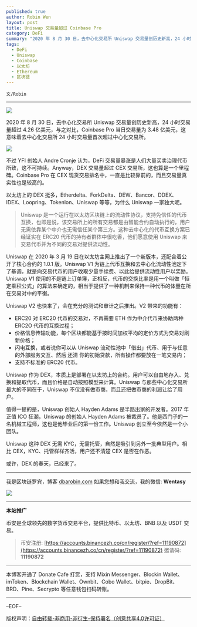 ```yaml
---
published: true
author: Robin Wen
layout: post
title: Uniswap 交易量超过 Coinbase Pro
category: DeFi
summary: "2020 年 8 月 30 日，去中心化交易所 Uniswap 交易量创历史新高，24 小时交易量超过 4.26 亿美元，与之对比，Coinbase Pro 当日交易量为 3.48 亿美元，这意味着去中心化交易所 24 小时交易量首次超过中心化交易所。值得一提的是，Uniswap 创始人 Hayden Adams 是半路出家的开发者。2017 年正值 ICO 狂潮，Uniswap 的创始人 Hayden Adams 被裁员了。他是西门子的一名机械工程师，这也是他毕业后的第一份工作。Uniswap 创立至今依然是一个小团队。Uniswap 这种 DEX 无需 KYC，无需托管，自然是吸引到另外一批典型用户。相比 CEX，KYC、托管样样齐活，用户还不清楚 CEX 是否在作恶。或许，DEX 的春天，已经来了。"
tags:
  - DeFi
  - Uniswap
  - Coinbase
  - 以太坊
  - Ethereum
  - 区块链
---
```


`文/Robin`

***

![](https://cdn.dbarobin.com/nygsq25.png)

2020 年 8 月 30 日，去中心化交易所 Uniswap 交易量创历史新高，24 小时交易量超过 4.26 亿美元，与之对比，Coinbase Pro 当日交易量为 3.48 亿美元，这意味着去中心化交易所 24 小时交易量首次超过中心化交易所。

![](https://cdn.dbarobin.com/m3l8xsh.png)

不过 YFI 创始人 Andre Cronje 认为，DeFi 交易量暴涨是人们大量买卖治理代币所致，这不可持续。Anyway，DEX 交易量超过 CEX 交易所，这也算是一个里程碑。Coinbase Pro 在 CEX 现货交易排名中，一直是比较靠前的，而且交易量真实性也是较高的。

以太坊上的 DEX 挺多，Etherdelta、ForkDelta、DEW、Bancor、DDEX、IDEX、Loopring、Tokenlon、Uniswap 等等，为什么 Uniswap 一家独大呢。

> Uniswap 是一个运行在以太坊区块链上的流动性协议，支持免信任的代币互换，也即是说，该交易所上的所有交易都是由智能合约自动执行的，用户无需依靠某个中介也无需信任某个第三方。这种去中心化的代币互换方案已经证实在 ERC20 代币的持有者群体中很吃香，他们愿意使用 Uniswap 来交易代币并为不同的交易对提供流动性。

Uniswap 在 2020 年 3 月 19 日在以太坊主网上推出了一个新版本，还配合着公开了核心合约的 1.0.1 版。Uniswap V1 为链上代币互换和去中心化流动性池定下了基调，就是向交易代币的用户收取少量手续费、以此给提供流动性用户以奖励。Uniswap V1 使用的不是链上订单簿，正相反，代币的交换比率是用一个叫做「恒定乘积公式」的算法来确定的，相当于提供了一种机制来保持一种代币的体量在所在交易对中的平衡。

Uniswap V2 也快来了，会在充分的测试和审计之后推出。V2 带来的功能有：

* ERC20 对 ERC20 代币的交易对，不再需要 ETH 作为中介代币来协助两种 ERC2O 代币的互换过程；
* 价格信息传输功能，每个区块都能基于按时间加权平均的定价方式为交易对刷新价格；
* 闪电互换，或者说你可以从 Uniswap 流动性池中「借出」代币、用于与任意的外部服务交互、然后 还清 你的初始贷款，所有操作都要放在一笔交易内；
* 支持不标准的 ERC20 代币。

Uniswap 作为 DEX，本质上是部署在以太坊上的合约。用户可以自由地存入、兑换和提取代币，而且价格是自动按照模型来计算。Uniswap 与那些中心化交易所最大的不同在于，Uniswap 不仅没有做市商，而且还把做市商的利润让给了用户。

值得一提的是，Uniswap 创始人 Hayden Adams 是半路出家的开发者。2017 年正值 ICO 狂潮，Uniswap 的创始人 Hayden Adams 被裁员了。他是西门子的一名机械工程师，这也是他毕业后的第一份工作。Uniswap 创立至今依然是一个小团队。

Uniswap 这种 DEX 无需 KYC，无需托管，自然是吸引到另外一批典型用户。相比 CEX，KYC、托管样样齐活，用户还不清楚 CEX 是否在作恶。

或许，DEX 的春天，已经来了。

***

我是区块链罗宾，博客 [dbarobin.com](https://dbarobin.com/)
如果您想和我交流，我的微信: **Wentasy**

![](https://cdn.dbarobin.com/v4yywe2.png)

***

**本站推广**

币安是全球领先的数字货币交易平台，提供比特币、以太坊、BNB 以及 USDT 交易。

> 币安注册: [https://accounts.binancezh.co/cn/register/?ref=11190872](https://accounts.binancezh.co/cn/register/?ref=11190872)
> 邀请码: **11190872**

***

本博客开通了 Donate Cafe 打赏，支持 Mixin Messenger、Blockin Wallet、imToken、Blockchain Wallet、Ownbit、Cobo Wallet、bitpie、DropBit、BRD、Pine、Secrypto 等任意钱包扫码转账。

<center>
    <div class="--donate-button"
         data-button-id="f8b9df0d-af9a-460d-8258-d3f435445075"
    ></div>
</center>

***

–EOF–

版权声明：[自由转载-非商用-非衍生-保持署名（创意共享4.0许可证）](http://creativecommons.org/licenses/by-nc-nd/4.0/deed.zh)
